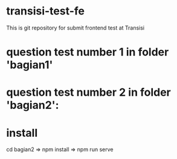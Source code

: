 # transisi-test-fe
This is git repository for submit frontend test at Transisi

# question test number 1 in folder 'bagian1'

# question test number 2 in folder 'bagian2':
  # install
  cd bagian2 => npm install => npm run serve  
